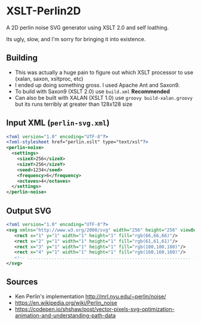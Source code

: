# XSLT-Perlin2D


A 2D perlin noise SVG generator using XSLT 2.0 and self loathing.


Its ugly, slow, and I'm sorry for bringing it into existence.


## Building
* This was actually a huge pain to figure out which XSLT processor to use (xalan, saxon, xsltproc, etc)
* I ended up doing something gross. I used Apache Ant and Saxon9.
* To build with Saxon9 (XSLT 2.0) use ```build.xml``` **Recommended**
* Can also be built with XALAN (XSLT 1.0) use ```groovy build-xalan.groovy``` but its runs terribly at greater than 128x128 size


## Input XML (```perlin-svg.xml```)
```xml
<?xml version="1.0" encoding="UTF-8"?>
<?xml-stylesheet href="perlin.xslt" type="text/xsl"?>
<perlin-noise>
  <settings>
    <sizeX>256</sizeX>
    <sizeY>256</sizeY>
    <seed>1234</seed>
    <frequency>6</frequency>
    <octaves>4</octaves>
  </settings>
</perlin-noise>
```


## Output SVG
```xml
<?xml version="1.0" encoding="UTF-8"?>
<svg xmlns="http://www.w3.org/2000/svg" width="256" height="256" viewBox="0 0 256 256">
   <rect x="1" y="1" width="1" height="1" fill="rgb(66,66,66)"/>
   <rect x="2" y="1" width="1" height="1" fill="rgb(61,61,61)"/>
   <rect x="3" y="1" width="1" height="1" fill="rgb(180,180,180)"/>
   <rect x="4" y="1" width="1" height="1" fill="rgb(160,160,160)"/>
   <!-- ............................................................. -->
</svg>
```


## Sources
* Ken Perlin's implementation http://mrl.nyu.edu/~perlin/noise/
* https://en.wikipedia.org/wiki/Perlin_noise
* https://codepen.io/shshaw/post/vector-pixels-svg-optimization-animation-and-understanding-path-data

